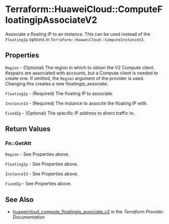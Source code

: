 # Terraform::HuaweiCloud::ComputeFloatingipAssociateV2

Associate a floating IP to an instance. This can be used instead of the
`FloatingIp` options in `Terraform::HuaweiCloud::ComputeInstanceV2`.

## Properties

`Region` - (Optional) The region in which to obtain the V2 Compute client.
Keypairs are associated with accounts, but a Compute client is needed to
create one. If omitted, the `Region` argument of the provider is used.
Changing this creates a new floatingip_associate.

`FloatingIp` - (Required) The floating IP to associate.

`InstanceId` - (Required) The instance to associte the floating IP with.

`FixedIp` - (Optional) The specific IP address to direct traffic to.


## Return Values

### Fn::GetAtt

`Region` - See Properties above.

`FloatingIp` - See Properties above.

`InstanceId` - See Properties above.

`FixedIp` - See Properties above.

## See Also

* [huaweicloud_compute_floatingip_associate_v2](https://www.terraform.io/docs/providers/huaweicloud/r/compute_floatingip_associate_v2.html) in the _Terraform Provider Documentation_